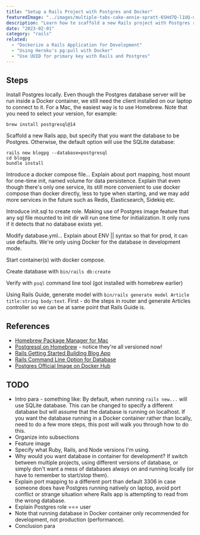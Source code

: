 ```yaml
---
title: "Setup a Rails Project with Postgres and Docker"
featuredImage: "../images/multiple-tabs-cake-annie-spratt-6SHd7Q-l1UQ-unsplash.jpg"
description: "Learn how to scaffold a new Rails project with Postgres running in a Docker container for development."
date: "2023-02-01"
category: "rails"
related:
  - "Dockerize a Rails Application for Development"
  - "Using Heroku's pg:pull with Docker"
  - "Use UUID for primary key with Rails and Postgres"
---
```


## Steps

Install Postgres locally. Even though the Postgres database server will be run inside a Docker container, we still need the client installed on our laptop to connect to it. For a Mac, the easiest way is to use Homebrew. Note that you need to select your version, for example:

```
brew install postgresql@14
```

Scaffold a new Rails app, but specify that you want the database to be Postgres. Otherwise, the default option will use the SQLite database:

```
rails new blogpg --database=postgresql
cd blogpg
bundle install
```

Introduce a docker compose file... Explain about port mapping, host mount for one-time init, named volume for data persistence. Explain that even though there's only one service, its still more convenient to use docker compose than docker directly, less to type when starting, and we may add more services in the future such as Redis, Elasticsearch, Sidekiq etc.

Introduce init.sql to create role. Making use of Postgres image feature that any sql file mounted to init dir will run one time for initialization. It only runs if it detects that no database exists yet.

Modify database.yml... Explain about ENV || syntax so that for prod, it can use defaults. We're only using Docker for the database in development mode.

Start container(s) with docker compose.

Create database with `bin/rails db:create`

Verify with `psql` command line tool (got installed with homebrew earlier)

Using Rails Guide, generate model with `bin/rails generate model Article title:string body:text`. First - do the steps in router and generate Articles controller so we can be at same point that Rails Guide is.

## References

* [Homebrew Package Manager for Mac](https://brew.sh/)
* [Postgresql on Homebrew](https://formulae.brew.sh/formula/postgresql@14) - notice they're all versioned now!
* [Rails Getting Started Building Blog App](https://guides.rubyonrails.org/getting_started.html)
* [Rails Command Line Option for Database](https://guides.rubyonrails.org/command_line.html#rails-with-databases-and-scm)
* [Postgres Official Image on Docker Hub](https://hub.docker.com/_/postgres)

## TODO

* Intro para - something like: By default, when running `rails new...` will use SQLite database. This can be changed to specify a different database but will assume that the database is running on localhost. If you want the database running in a Docker container rather than locally, need to do a few more steps, this post will walk you through how to do this.
* Organize into subsections
* Feature image
* Specify what Ruby, Rails, and Node versions I'm using.
* Why would you want database in container for development? If switch between multiple projects, using different versions of database, or simply don't want a mess of databases always on and running locally (or have to remember to start/stop them).
* Explain port mapping to a different port than default 3306 in case someone does have Postgres running natively on laptop, avoid port conflict or strange situation where Rails app is attempting to read from the wrong database.
* Explain Postgres role === user
* Note that running database in Docker container only recommended for development, not production (performance).
* Conclusion para